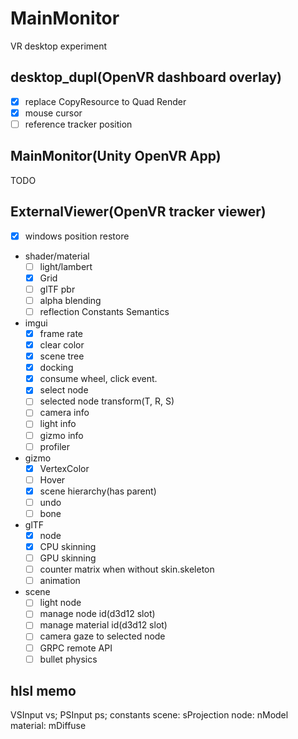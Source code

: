 # MainMonitor
VR desktop experiment

## desktop_dupl(OpenVR dashboard overlay)

* [x] replace CopyResource to Quad Render 
* [x] mouse cursor
* [ ] reference tracker position

## MainMonitor(Unity OpenVR App)

TODO

## ExternalViewer(OpenVR tracker viewer)

* [x] windows position restore
* shader/material
    * [ ] light/lambert
    * [x] Grid
    * [ ] glTF pbr
    * [ ] alpha blending
    * [ ] reflection Constants Semantics
* imgui
    * [x] frame rate
    * [x] clear color
    * [x] scene tree
    * [x] docking
    * [x] consume wheel, click event.
    * [x] select node
    * [ ] selected node transform(T, R, S)
    * [ ] camera info
    * [ ] light info
    * [ ] gizmo info
    * [ ] profiler
* gizmo
    * [x] VertexColor
    * [ ] Hover
    * [x] scene hierarchy(has parent)
    * [ ] undo
    * [ ] bone
* glTF
    * [x] node
    * [x] CPU skinning
    * [ ] GPU skinning
    * [ ] counter matrix when without skin.skeleton
    * [ ] animation
* scene
    * [ ] light node
    * [ ] manage node id(d3d12 slot)
    * [ ] manage material id(d3d12 slot)
    * [ ] camera gaze to selected node
    * [ ] GRPC remote API
    * [ ] bullet physics

## hlsl memo

VSInput vs;
PSInput ps;
constants
    scene: sProjection
    node: nModel
    material: mDiffuse
